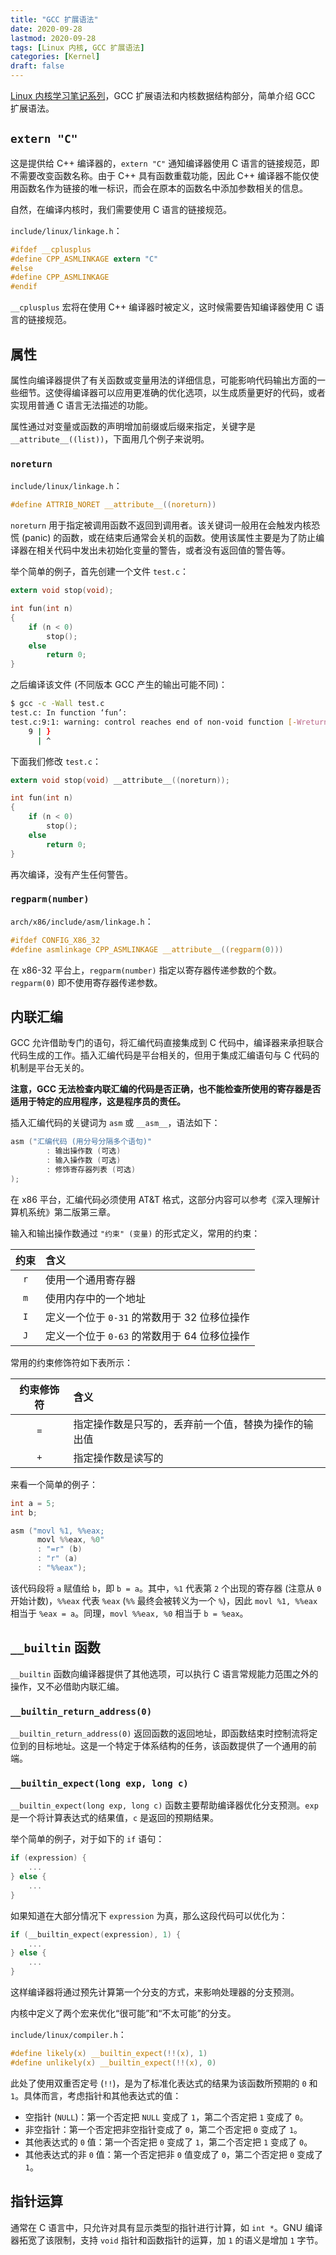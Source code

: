 ```yaml
---
title: "GCC 扩展语法"
date: 2020-09-28
lastmod: 2020-09-28
tags: [Linux 内核, GCC 扩展语法]
categories: [Kernel]
draft: false
---
```


[Linux 内核学习笔记系列](/posts/kernel/kernel)，GCC 扩展语法和内核数据结构部分，简单介绍 GCC 扩展语法。

<!--more-->

## `extern "C"`

这是提供给 C++ 编译器的，`extern "C"` 通知编译器使用 C 语言的链接规范，即不需要改变函数名称。由于 C++ 具有函数重载功能，因此 C++ 编译器不能仅使用函数名作为链接的唯一标识，而会在原本的函数名中添加参数相关的信息。

自然，在编译内核时，我们需要使用 C 语言的链接规范。

`include/linux/linkage.h`：

```c
#ifdef __cplusplus
#define CPP_ASMLINKAGE extern "C"
#else
#define CPP_ASMLINKAGE
#endif
```

`__cplusplus` 宏将在使用 C++ 编译器时被定义，这时候需要告知编译器使用 C 语言的链接规范。

## 属性

属性向编译器提供了有关函数或变量用法的详细信息，可能影响代码输出方面的一些细节。这使得编译器可以应用更准确的优化选项，以生成质量更好的代码，或者实现用普通 C 语言无法描述的功能。

属性通过对变量或函数的声明增加前缀或后缀来指定，关键字是 `__attribute__((list))`，下面用几个例子来说明。

### `noreturn`

`include/linux/linkage.h`：

```c
#define ATTRIB_NORET __attribute__((noreturn))
```

`noreturn` 用于指定被调用函数不返回到调用者。该关键词一般用在会触发内核恐慌 (panic) 的函数，或在结束后通常会关机的函数。使用该属性主要是为了防止编译器在相关代码中发出未初始化变量的警告，或者没有返回值的警告等。

举个简单的例子，首先创建一个文件 `test.c`：

```c
extern void stop(void);

int fun(int n)
{
    if (n < 0)
        stop();
    else
        return 0;
}
```

之后编译该文件 (不同版本 GCC 产生的输出可能不同)：

```bash
$ gcc -c -Wall test.c
test.c: In function ‘fun’:
test.c:9:1: warning: control reaches end of non-void function [-Wreturn-type]
    9 | }
      | ^
```

下面我们修改 `test.c`：

```c
extern void stop(void) __attribute__((noreturn));

int fun(int n)
{
    if (n < 0)
        stop();
    else
        return 0;
}
```

再次编译，没有产生任何警告。

### `regparm(number)`

`arch/x86/include/asm/linkage.h`：

```c
#ifdef CONFIG_X86_32
#define asmlinkage CPP_ASMLINKAGE __attribute__((regparm(0)))
```

在 x86-32 平台上，`regparm(number)` 指定以寄存器传递参数的个数。`regparm(0)` 即不使用寄存器传递参数。

## 内联汇编

GCC 允许借助专门的语句，将汇编代码直接集成到 C 代码中，编译器来承担联合代码生成的工作。插入汇编代码是平台相关的，但用于集成汇编语句与 C 代码的机制是平台无关的。

**注意，GCC 无法检查内联汇编的代码是否正确，也不能检查所使用的寄存器是否适用于特定的应用程序，这是程序员的责任。**

插入汇编代码的关键词为 `asm` 或 `__asm__`，语法如下：

```c
asm ("汇编代码 (用分号分隔多个语句)"
        : 输出操作数 (可选)
        : 输入操作数 (可选)
        : 修饰寄存器列表 (可选)
);
```

在 x86 平台，汇编代码必须使用 AT&T 格式，这部分内容可以参考《深入理解计算机系统》第二版第三章。

输入和输出操作数通过 `"约束" (变量)` 的形式定义，常用的约束：

| 约束 | 含义 |
| :---: | :--- |
| `r` | 使用一个通用寄存器 |
| `m` | 使用内存中的一个地址 |
| `I` | 定义一个位于 `0-31` 的常数用于 32 位移位操作 |
| `J` | 定义一个位于 `0-63` 的常数用于 64 位移位操作 |

常用的约束修饰符如下表所示：

| 约束修饰符 | 含义 |
| :---: | :--- |
| `=` | 指定操作数是只写的，丢弃前一个值，替换为操作的输出值 |
| `+` | 指定操作数是读写的 |

来看一个简单的例子：

```c
int a = 5;
int b;

asm ("movl %1, %%eax;
      movl %%eax, %0"
      : "=r" (b)
      : "r" (a)
      : "%%eax");
```

该代码段将 `a` 赋值给 `b`，即 `b = a`。其中，`%1` 代表第 `2` 个出现的寄存器 (注意从 `0` 开始计数)，`%%eax` 代表 `%eax` (`%%` 最终会被转义为一个 `%`)，因此 `movl %1, %%eax` 相当于 `%eax = a`。同理，`movl %%eax, %0` 相当于 `b = %eax`。

## `__builtin` 函数

`__builtin` 函数向编译器提供了其他选项，可以执行 C 语言常规能力范围之外的操作，又不必借助内联汇编。

### `__builtin_return_address(0)`

`__builtin_return_address(0)` 返回函数的返回地址，即函数结束时控制流将定位到的目标地址。这是一个特定于体系结构的任务，该函数提供了一个通用的前端。

### `__builtin_expect(long exp, long c)`

`__builtin_expect(long exp, long c)` 函数主要帮助编译器优化分支预测。`exp` 是一个将计算表达式的结果值，`c` 是返回的预期结果。

举个简单的例子，对于如下的 `if` 语句：

```c
if (expression) {
    ...
} else {
    ...
}
```

如果知道在大部分情况下 `expression` 为真，那么这段代码可以优化为：

```c
if (__builtin_expect(expression), 1) {
    ...
} else {
    ...
}
```

这样编译器将通过预先计算第一个分支的方式，来影响处理器的分支预测。

内核中定义了两个宏来优化“很可能”和“不太可能”的分支。

`include/linux/compiler.h`：

```c
#define likely(x) __builtin_expect(!!(x), 1)
#define unlikely(x) __builtin_expect(!!(x), 0)
```

此处了使用双重否定号 (`!!`)，是为了标准化表达式的结果为该函数所预期的 `0` 和 `1`。具体而言，考虑指针和其他表达式的值：

- 空指针 (`NULL`)：第一个否定把 `NULL` 变成了 `1`，第二个否定把 `1` 变成了 `0`。
- 非空指针：第一个否定把非空指针变成了 `0`，第二个否定把 `0` 变成了 `1`。
- 其他表达式的 `0` 值：第一个否定把 `0` 变成了 `1`，第二个否定把 `1` 变成了 `0`。
- 其他表达式的非 `0` 值：第一个否定把非 `0` 值变成了 `0`，第二个否定把 `0` 变成了 `1`。

## 指针运算

通常在 C 语言中，只允许对具有显示类型的指针进行计算，如 `int *`。GNU 编译器拓宽了该限制，支持 `void` 指针和函数指针的运算，加 `1` 的语义是增加 `1` 字节。

